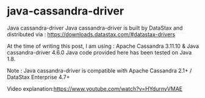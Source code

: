 # java-cassandra-driver
Java cassandra-driver
Java cassandra-driver is built by DataStax and distributed via : https://downloads.datastax.com/#datastax-drivers

At the time of writing this post, I am using : Apache Cassandra 3.11.10 & Java cassandra-driver 4.6.0
Java code provided here has been tested on Java 1.8.

Note : Java cassandra-driver is compatible with Apache Cassandra 2.1+ / DataStax Enterprise 4.7+



Video explanation:https://www.youtube.com/watch?v=HYdurnyVMAE
